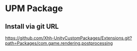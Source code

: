 # UPM Package

## Install via git URL
https://github.com/Xhh-UnityCustomPackages/Extensions.git?path=Packages/com.game.rendering.postprocessing